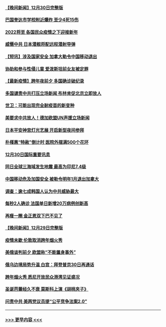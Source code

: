 #### [【晚间新闻】12月30日完整版](../pages/prog202/a103307967.md?t=12311650) 
#### [巴国奎达市学校附近爆炸 至少4死15伤](../pages/prog202/a103307970.md?t=12311650) 
#### [2022将至 各国民众疫情之下迎接新年](../pages/prog202/a103307787.md?t=12311650) 
#### [威慑中共 日本潜舰将配远程潜射导弹](../pages/prog202/a103307756.md?t=12311650) 
#### [【短讯】涉及国家安全 加拿大勒令中国移动退出](../pages/prog202/a103307497.md?t=12311650) 
#### [协助和参与性侵儿童 爱泼斯坦前女友被定罪](../pages/prog202/a103307555.md?t=12311650) 
#### [【最新疫情】跨年夜前夕 多国确诊破纪录](../pages/prog202/a103307514.md?t=12311650) 
#### [多国谴责中共打压立场新闻 布林肯促北京立即放人](../pages/prog202/a103307473.md?t=12311650) 
#### [世卫：可能出现完全耐疫苗的新变种](../pages/prog202/a103306914.md?t=12311650) 
#### [美要求中共放人！德加欧盟UN声援立场新闻](../pages/prog202/a103306865.md?t=12311650) 
#### [日本平安神宫灯光艺展 开启新型夜间参拜](../pages/prog202/a103306858.md?t=12311650) 
#### [朴槿惠“特赦”倒计时 医院外摆满500个花环](../pages/prog202/a103306880.md?t=12311650) 
#### [12月30日国际重要讯息](../pages/prog202/a103306852.md?t=12311650) 
#### [同日全球三海域发生地震 最高为印尼7.4级](../pages/prog202/a103306790.md?t=12311650) 
#### [中国移动危及加国安全 被勒令明年1月退出加拿大](../pages/prog202/a103306816.md?t=12311650) 
#### [调查：逾七成韩国人认为中共威胁最大](../pages/prog202/a103306785.md?t=12311650) 
#### [每秒2人确诊 法国单日新增20万病例创新高](../pages/prog202/a103306694.md?t=12311650) 
#### [再瘦一圈 金正恩双下巴不见了](../pages/prog202/a103306683.md?t=12311650) 
#### [【晚间新闻】12月29日完整版](../pages/prog202/a103306559.md?t=12311650) 
#### [疫情未歇 伦敦取消跨年烟火秀](../pages/prog202/a103306668.md?t=12311650) 
#### [美俄谈判前夕 欧盟称“不能置身事外”](../pages/prog202/a103306644.md?t=12311650) 
#### [俄乌边境局势升温 白宫：拜登普京30日再通话](../pages/prog202/a103306391.md?t=12311650) 
#### [跨年烟火秀 悉尼开放民众港湾见证盛况](../pages/prog202/a103306534.md?t=12311650) 
#### [圣诞芭蕾经久不衰 莫斯科上演《胡桃夹子》](../pages/prog202/a103306352.md?t=12311650) 
#### [问责中共 美两党议员提“公平竞争法案2.0”](../pages/prog202/a103306376.md?t=12311650) 

----
#### [ >>> 更早内容 <<< ](../indexes/prog202-earlier.md)
